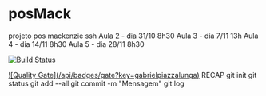 # posMack
projeto pos mackenzie ssh
Aula 2 - dia 31/10 8h30
Aula 3 - dia 7/11 13h
Aula 4 - dia 14/11 8h30
Aula 5 - dia 28/11 8h30

[![Build Status](https://travis-ci.com/gabrielpiazzalunga/posMack.svg?branch=main)](https://travis-ci.com/gabrielpiazzalunga/posMack)

[![Quality Gate](<serverBaseURL>/api/badges/gate?key=gabrielpiazzalunga)](https://sonarcloud.io/dashboard/index/gabrielpiazzalunga)
RECAP
git init
   git status
   git add --all
   git commit -m "Mensagem"
   git log


